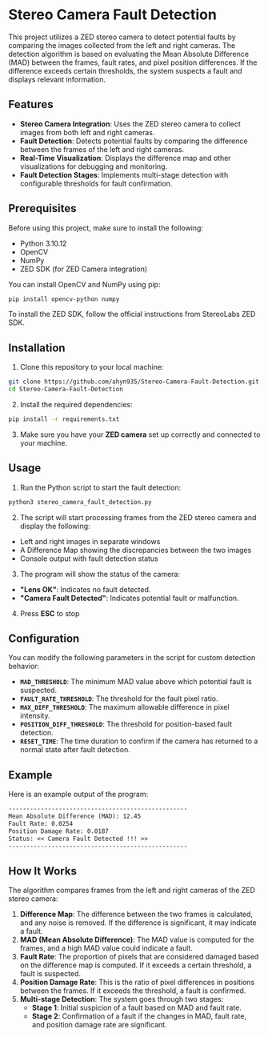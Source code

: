 # Stereo Camera Fault Detection

This project utilizes a ZED stereo camera to detect potential faults by comparing the images collected from the left and right cameras. The detection algorithm is based on evaluating the Mean Absolute Difference (MAD) between the frames, fault rates, and pixel position differences. If the difference exceeds certain thresholds, the system suspects a fault and displays relevant information.

## Features

- **Stereo Camera Integration**: Uses the ZED stereo camera to collect images from both left and right cameras.
- **Fault Detection**: Detects potential faults by comparing the difference between the frames of the left and right cameras.
- **Real-Time Visualization**: Displays the difference map and other visualizations for debugging and monitoring.
- **Fault Detection Stages**: Implements multi-stage detection with configurable thresholds for fault confirmation.


## Prerequisites

Before using this project, make sure to install the following:

- Python 3.10.12
- OpenCV
- NumPy
- ZED SDK (for ZED Camera integration)

You can install OpenCV and NumPy using pip:

```bash
pip install opencv-python numpy
```
To install the ZED SDK, follow the official instructions from StereoLabs ZED SDK.


## Installation

1. Clone this repository to your local machine:
```bash
git clone https://github.com/ahyn935/Stereo-Camera-Fault-Detection.git
cd Stereo-Camera-Fault-Detection
```
2. Install the required dependencies:
```bash
pip install -r requirements.txt
```
3. Make sure you have your **ZED camera** set up correctly and connected to your machine.


## Usage

1. Run the Python script to start the fault detection:
```bash
python3 stereo_camera_fault_detection.py
```
2. The script will start processing frames from the ZED stereo camera and display the following:
 - Left and right images in separate windows
 - A Difference Map showing the discrepancies between the two images
 - Console output with fault detection status
3. The program will show the status of the camera:
 - **"Lens OK"**: Indicates no fault detected.
 - **"Camera Fault Detected"**: Indicates potential fault or malfunction.
4. Press **ESC** to stop


## Configuration

You can modify the following parameters in the script for custom detection behavior:

- **`MAD_THRESHOLD`**: The minimum MAD value above which potential fault is suspected.
- **`FAULT_RATE_THRESHOLD`**: The threshold for the fault pixel ratio.
- **`MAX_DIFF_THRESHOLD`**: The maximum allowable difference in pixel intensity.
- **`POSITION_DIFF_THRESHOLD`**: The threshold for position-based fault detection.
- **`RESET_TIME`**: The time duration to confirm if the camera has returned to a normal state after fault detection.

## Example

Here is an example output of the program:

```markdown
--------------------------------------------------
Mean Absolute Difference (MAD): 12.45
Fault Rate: 0.0254
Position Damage Rate: 0.0187
Status: << Camera Fault Detected !!! >>
--------------------------------------------------
```


## How It Works

The algorithm compares frames from the left and right cameras of the ZED stereo camera:

1. **Difference Map**: The difference between the two frames is calculated, and any noise is removed. If the difference is significant, it may indicate a fault.
2. **MAD (Mean Absolute Difference)**: The MAD value is computed for the frames, and a high MAD value could indicate a fault.
3. **Fault Rate**: The proportion of pixels that are considered damaged based on the difference map is computed. If it exceeds a certain threshold, a fault is suspected.
4. **Position Damage Rate**: This is the ratio of pixel differences in positions between the frames. If it exceeds the threshold, a fault is confirmed.
5. **Multi-stage Detection**: The system goes through two stages:
   - **Stage 1**: Initial suspicion of a fault based on MAD and fault rate.
   - **Stage 2**: Confirmation of a fault if the changes in MAD, fault rate, and position damage rate are significant.














